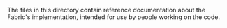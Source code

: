 The files in this directory contain reference documentation about the
Fabric's implementation, intended for use by people working on the
code.